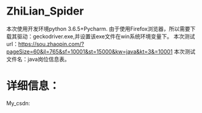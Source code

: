 # ZhiLian_Spider
本次使用开发环境python 3.6.5+Pycharm.
由于使用Firefox浏览器，所以需要下载其驱动：geckodriver.exe,并设置该exe文件在win系统环境变量下。
本次测试url：https://sou.zhaopin.com/?pageSize=60&jl=765&sf=10001&st=15000&kw=java&kt=3&=10001 
本次测试文件名：java岗位信息表。
# 详细信息：
My_csdn:
